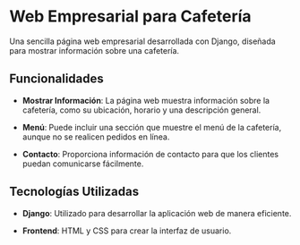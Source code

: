 # Web Empresarial para Cafetería

Una sencilla página web empresarial desarrollada con Django, diseñada para mostrar información sobre una cafetería. 

## Funcionalidades

- **Mostrar Información**: La página web muestra información sobre la cafetería, como su ubicación, horario y una descripción general.

- **Menú**: Puede incluir una sección que muestre el menú de la cafetería, aunque no se realicen pedidos en línea.

- **Contacto**: Proporciona información de contacto para que los clientes puedan comunicarse fácilmente.

## Tecnologías Utilizadas

- **Django**: Utilizado para desarrollar la aplicación web de manera eficiente.

- **Frontend**: HTML y CSS  para crear la interfaz de usuario.
